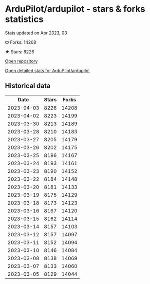 # ArduPilot/ardupilot - stars & forks statistics

Stats updated on Apr 2023, 03

☋ Forks: 14208

★ Stars: 8226

[Open repository](https://github.com/ArduPilot/ardupilot)

[Open detailed stats for ArduPilot/ardupilot](https://reviewgithub.com/rep/ArduPilot/ardupilot)

## Historical data
| Date | Stars | Forks |
|------|-------|-------|
| 2023-04-03 | 8226 | 14208 | 
| 2023-04-02 | 8223 | 14199 | 
| 2023-03-30 | 8213 | 14189 | 
| 2023-03-28 | 8210 | 14183 | 
| 2023-03-27 | 8205 | 14179 | 
| 2023-03-26 | 8202 | 14175 | 
| 2023-03-25 | 8196 | 14167 | 
| 2023-03-24 | 8193 | 14161 | 
| 2023-03-23 | 8190 | 14152 | 
| 2023-03-22 | 8184 | 14148 | 
| 2023-03-20 | 8181 | 14133 | 
| 2023-03-19 | 8175 | 14129 | 
| 2023-03-18 | 8173 | 14123 | 
| 2023-03-16 | 8167 | 14120 | 
| 2023-03-15 | 8162 | 14114 | 
| 2023-03-14 | 8157 | 14103 | 
| 2023-03-12 | 8157 | 14097 | 
| 2023-03-11 | 8152 | 14094 | 
| 2023-03-10 | 8146 | 14084 | 
| 2023-03-08 | 8138 | 14069 | 
| 2023-03-07 | 8133 | 14060 | 
| 2023-03-05 | 8129 | 14044 | 

